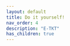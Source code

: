 ```yaml
---
layout: default
title: Do it yourself!
nav_order: 4
description: "E-TKT"
has_children: true
---
```

